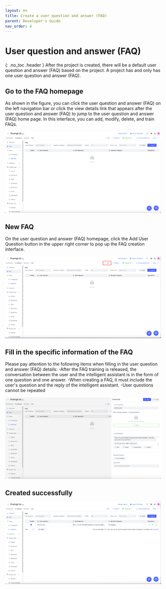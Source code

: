 ```yaml
---
layout: en
title: Create a user question and answer (FAQ)
parent: Developer's Guide
nav_order: 4
---
```


# User question and answer (FAQ)
{: .no_toc .header }
After the project is created, there will be a default user question and answer (FAQ) based on the project. A project has and only has one user question and answer (FAQ).

## Go to the FAQ homepage

As shown in the figure, you can click the user question and answer (FAQ) on the left navigation bar or click the view details link that appears after the user question and answer (FAQ) to jump to the user question and answer (FAQ) home page. In this interface, you can add, modify, delete, and train FAQs.


![faq-main-view](/assets/images/tutorial/faq/f-main-view.png)

## New FAQ

On the user question and answer (FAQ) homepage, click the Add User Question button in the upper right corner to pop up the FAQ creation interface.

![faq-create-button](/assets/images/tutorial/faq/f-create-button.png)

## Fill in the specific information of the FAQ
Please pay attention to the following items when filling in the user question and answer (FAQ) details:
-After the FAQ training is released, the conversation between the user and the intelligent assistant is in the form of one question and one answer.
-When creating a FAQ, it must include the user's question and the reply of the intelligent assistant.
-User questions cannot be repeated


![faq-create-detail.png](/assets/images/tutorial/faq/f-create-detail.png)

## Created successfully

![faq-create-detail.png](/assets/images/tutorial/faq/f-main-view-data.png)
